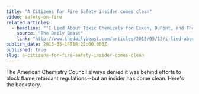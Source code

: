 ```yaml
---
title: "A Citizens for Fire Safety insider comes clean"
video: safety-on-fire
related_articles:
  - headline: "‘I Lied About Toxic Chemicals for Exxon, DuPont, and Their Lobbyists’"
    source: "The Daily Beast"
    link: "http://www.thedailybeast.com/articles/2015/05/13/i-lied-about-toxic-chemicals-for-exxon-dupont-and-their-lobbyists.html"
publish_date: 2015-05-14T18:22:00.000Z
published: true
slug: a-citizens-for-fire-safety-insider-comes-clean
---
```

The American Chemistry Council always denied it was behind efforts to block flame retardant regulations--but an insider has come clean. Here's the backstory.

